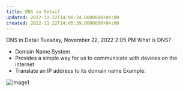 ```yaml
---
title: DNS in Detail
updated: 2022-11-22T14:08:24.0000000+04:00
created: 2022-11-22T14:05:39.0000000+04:00
---
```


DNS in Detail
Tuesday, November 22, 2022
2:05 PM
What is DNS?
- Domain Name System
- Provides a simple way for us to communicate with devices on the internet
- Translate an IP address to its domain name
Example:

![image1](image1-157.png)

